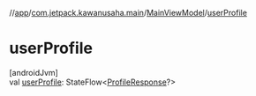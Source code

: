 //[app](../../../index.md)/[com.jetpack.kawanusaha.main](../index.md)/[MainViewModel](index.md)/[userProfile](user-profile.md)

# userProfile

[androidJvm]\
val [userProfile](user-profile.md): StateFlow&lt;[ProfileResponse](../../com.jetpack.kawanusaha.data/-profile-response/index.md)?&gt;

